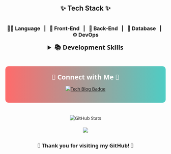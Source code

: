 <div align="center">
 
## ✨ Tech Stack ✨

<div style="display: flex; align-items: center; justify-content: center;">
 <h3>👩‍💻 Language &nbsp;&nbsp;|&nbsp;&nbsp; 🎨 Front-End &nbsp;&nbsp;|&nbsp;&nbsp; 💾 Back-End &nbsp;&nbsp;|&nbsp;&nbsp; 📁 Database &nbsp;&nbsp;|&nbsp;&nbsp; ⚙️ DevOps</h3>
</div>

<div align="center" style="font-family: 'Segoe UI', Tahoma, Geneva, Verdana, sans-serif;">

<details>
<summary style="font-size: 20px; font-weight: bold;">📚 Development Skills</summary>
<div markdown="1">       

### Language
<img src="https://img.shields.io/badge/Java-007396?style=for-the-badge&logo=Java&logoColor=white"/>

### Front-End
<img src="https://img.shields.io/badge/swift-F05138?style=for-the-badge&logo=swift&logoColor=white"/>
<img src="https://img.shields.io/badge/React-61DAFB?style=for-the-badge&logo=React&logoColor=black"/>
<img src="https://img.shields.io/badge/Vue.js-4FC08D?style=for-the-badge&logo=Vue.js&logoColor=white"/>

### Back-End
<img src="https://img.shields.io/badge/Spring Boot-6DB33F?style=for-the-badge&logo=Spring Boot&logoColor=white"/>
<img src="https://img.shields.io/badge/Spring-6DB33F?style=for-the-badge&logo=Spring&logoColor=white"/>

### Database
<img src="https://img.shields.io/badge/MySQL-4479A1?style=for-the-badge&logo=MySQL&logoColor=white"/>
<img src="https://img.shields.io/badge/MyBatis-000000?style=for-the-badge&logo=MyBatis&logoColor=white"/>

### DevOps
<img src="https://img.shields.io/badge/AWS-FF9900?style=for-the-badge&logo=amazonaws&logoColor=white"/>
<img src="https://img.shields.io/badge/NCP-03C75A?style=for-the-badge&logo=Naver&logoColor=white"/>
<img src="https://img.shields.io/badge/GitHub Actions-2088FF?style=for-the-badge&logo=GitHub Actions&logoColor=white"/>
<img src="https://img.shields.io/badge/Docker-2496ED?style=for-the-badge&logo=Docker&logoColor=white"/>
</div>
</details>

<br/>

<div align="center" style="background: linear-gradient(to right, #ff6b6b, #4ecdc4); padding: 20px; border-radius: 10px; margin: 20px 0;">
 <h2 style="color: white; margin: 0;">🌈 Connect with Me 🌈</h2>
 
 [![Tech Blog Badge](http://img.shields.io/badge/-Tech%20blog-black?style=for-the-badge&logo=Vimeo&link=https://velog.io/@super-hwang)](https://velog.io/@super-hwang)
</div>

<br/>

<div align="center">
 <img src="https://github-readme-stats.vercel.app/api?username=SubiHwang&show_icons=true&theme=dracula" alt="GitHub Stats" style="margin-bottom: 20px;"/>
</div>

<!-- 방문자 수 배지 -->
<div align="center">
 <img src="https://hits.seeyoufarm.com/api/count/incr/badge.svg?url=https%3A%2F%2Fgithub.com%2FSubiHwang&count_bg=%23FF8BC7&title_bg=%23555555&icon=github.svg&icon_color=%23E7E7E7&title=hits&edge_flat=false"/>
</div>

<!-- 이모티콘 푸터 -->
<div align="center" style="margin-top: 30px;">
 <h3>🌸 Thank you for visiting my GitHub! 🌸</h3>
</div>

</div>
</div>

